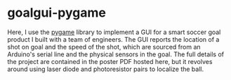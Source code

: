 # goalgui-pygame

Here, I use the [pygame](https://www.pygame.org/news) library to implement a GUI for a smart soccer goal product I built with a team of engineers. The GUI reports the location of a shot on goal and the speed of the shot, which are sourced from an Arduino's serial line and the physical sensors in the goal. The full details of the project are contained in the poster PDF hosted here, but it revolves around using laser diode and photoresistor pairs to localize the ball.
